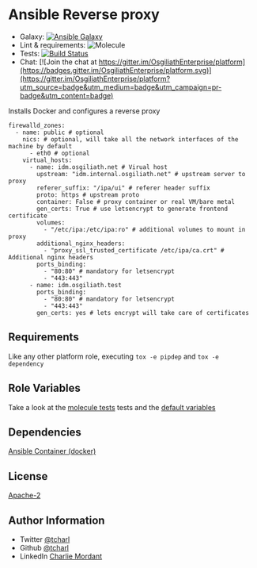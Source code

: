 Ansible Reverse proxy
=========

* Galaxy: [![Ansible Galaxy](https://img.shields.io/badge/galaxy-tcharl.reverse_proxy-660198.svg?style=flat)](https://galaxy.ansible.com/tcharl/reverse_proxy)
* Lint & requirements: ![Molecule](https://github.com/OsgiliathEnterprise/reverse_proxy/workflows/Molecule/badge.svg)
* Tests: [![Build Status](https://app.travis-ci.com/OsgiliathEnterprise/reverse_proxy.svg?branch=master)](https://travis-ci.com/OsgiliathEnterprise/reverse_proxy)
* Chat: [![Join the chat at https://gitter.im/OsgiliathEnterprise/platform](https://badges.gitter.im/OsgiliathEnterprise/platform.svg)](https://gitter.im/OsgiliathEnterprise/platform?utm_source=badge&utm_medium=badge&utm_campaign=pr-badge&utm_content=badge)

Installs Docker and configures a reverse proxy


```
firewalld_zones:
  - name: public # optional
    nics: # optional, will take all the network interfaces of the machine by default
      - eth0 # optional
    virtual_hosts:
      - name: idm.osgiliath.net # Virual host
        upstream: "idm.internal.osgiliath.net" # upstream server to proxy
        referer_suffix: "/ipa/ui" # referer header suffix
        proto: https # upstream proto
        container: False # proxy container or real VM/bare metal
        gen_certs: True # use letsencrypt to generate frontend certificate
        volumes:
          - "/etc/ipa:/etc/ipa:ro" # additional volumes to mount in proxy
        additional_nginx_headers:
          - "proxy_ssl_trusted_certificate /etc/ipa/ca.crt" # Additional nginx headers
        ports_binding:
          - "80:80" # mandatory for letsencrypt
          - "443:443"
      - name: idm.osgiliath.test
        ports_binding:
          - "80:80" # mandatory for letsencrypt
          - "443:443"
        gen_certs: yes # lets encrypt will take care of certificates
```

Requirements
------------

Like any other platform role, executing `tox -e pipdep` and `tox -e dependency` 

Role Variables
--------------

Take a look at the [molecule tests](./molecule/default/converge.yml) tests and the [default variables](./defaults/main.yml)

Dependencies
------------

[Ansible Container (docker)](https://github.com/OsgiliathEnterprise/ansible-containerization)

License
-------

[Apache-2](https://www.apache.org/licenses/LICENSE-2.0)

Author Information
------------------

* Twitter [@tcharl](https://twitter.com/Tcharl)
* Github [@tcharl](https://github.com/Tcharl)
* LinkedIn [Charlie Mordant](https://www.linkedin.com/in/charlie-mordant-51796a97/)
